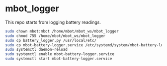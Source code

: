 # mbot_logger

This repo starts from logging battery readings.

```bash
sudo chown mbot:mbot /home/mbot/mbot_ws/mbot_logger
sudo chmod 755 /home/mbot/mbot_ws/mbot_logger
sudo cp battery_logger.py /usr/local/etc/
sudo cp mbot-battery-logger.service /etc/systemd/system/mbot-battery-logger.service
sudo systemctl daemon-reload
sudo systemctl enable mbot-battery-logger.service
sudo systemctl start mbot-battery-logger.service
```